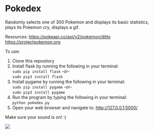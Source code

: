 # Pokedex
Randomly selects one of 300 Pokemon and displays its basic statistics, plays its Pokemon cry, displays a gif.

Resources:
https://pokeapi.co/api/v2/pokemon/ditto
https://projectpokemon.org

To use:
1. Clone this repository
2. Install flask by running the following in your terminal:<br>
    `sudo pip install flask` -or- <br>
    `sudo pip3 install flask`
3. Install pygame by running the following in your terminal:<br>
    `sudo pip install pygame` -or- <br>
    `sudo pip3 install pygame`
4. Run the program by typing the following in your terminal:<br>
    `python pokedex.py`
5. Open your web browser and navigate to: http://127.0.0.1:5000/

Make sure your sound is on! :)

<img src="https://i.ibb.co/ygrNbx6/poke-example.png">
